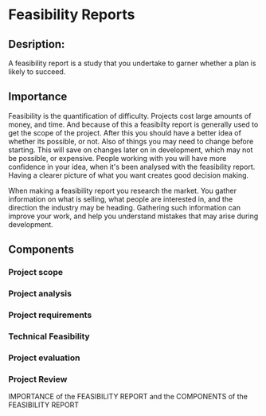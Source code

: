 # Feasibility Reports

## Desription:
A feasibility report is a study that you undertake to garner whether a plan is likely to succeed.

## Importance

Feasibility is the quantification of difficulty. Projects cost large amounts of money, and time. And because of this a feasibilty report is generally used to get the scope of the project. After this you should have a better idea of whether its possible, or not. Also of things you may need to change before starting. This will save on changes later on in development, which may not be possible, or expensive. People working with you will have more confidence in your idea, when it's been analysed with the feasibility report. Having a clearer picture of what you want creates good decision making.

When making a feasibility report you research the market. You gather information on what is selling, what people are interested in, and the direction the industry may be heading. Gathering such information can improve your work, and help you understand mistakes that may arise during development.

## Components

### Project scope



### Project analysis



### Project requirements



### Technical Feasibility



### Project evaluation



### Project Review






IMPORTANCE of the FEASIBILITY REPORT and the COMPONENTS of the FEASIBILITY REPORT
